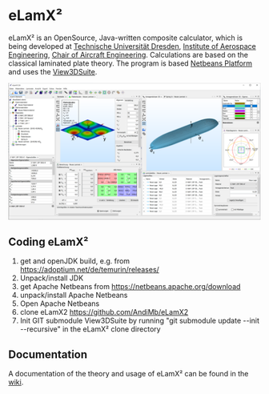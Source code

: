 # eLamX²
eLamX² is an OpenSource, Java-written composite calculator, which is being developed at [Technische Universität Dresden](https://tu-dresden.de), [Institute of Aerospace Engineering](https://tu-dresden.de/ing/mw/ilr), [Chair of Aircraft Engineering](https://tu-dresden.de/ing/mw/ilr/lft). Calculations are based on the classical laminated plate theory. The program is based [Netbeans Platform](https://netbeans.apache.org/) and uses the [View3DSuite](https://github.com/AndiMb/View3DSuite).

<p align="center">
<img src="Resource/eLamX26_Hauptfenster_1200.png"
  alt="Screenshot of eLamX² version 2.6"
  width="686">
</p>

## Coding eLamX²

1. get and openJDK build, e.g. from https://adoptium.net/de/temurin/releases/
2. Unpack/install JDK
3. get Apache Netbeans from https://netbeans.apache.org/download
4. unpack/install Apache Netbeans
5. Open Apache Netbeans
6. clone eLamX2 https://github.com/AndiMb/eLamX2
7. Init GIT submodule View3DSuite by running "git submodule update --init --recursive" in the eLamX² clone directory

## Documentation

A documentation of the theory and usage of eLamX² can be found in the [wiki](https://github.com/AndiMb/eLamX2/wiki).

